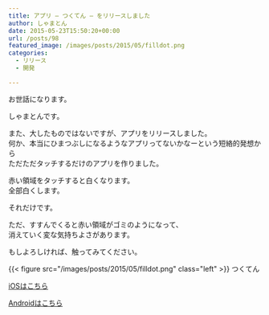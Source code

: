 ```yaml
---
title: アプリ – つくてん – をリリースしました
author: しゃまとん
date: 2015-05-23T15:50:20+00:00
url: /posts/98
featured_image: /images/posts/2015/05/filldot.png
categories:
  - リリース
  - 開発

---
```

お世話になります。

しゃまとんです。

また、大したものではないですが、アプリをリリースしました。  
何か、本当にひまつぶしになるようなアプリってないかなーという短絡的発想から  
ただただタッチするだけのアプリを作りました。

<!--more-->

赤い領域をタッチすると白くなります。  
全部白くします。

それだけです。

ただ、すすんでくると赤い領域がゴミのようになって、  
消えていく変な気持ちよさがあります。

もしよろしければ、触ってみてください。

{{< figure src="/images/posts/2015/05/filldot.png" class="left" >}}
つくてん

[iOSはこちら](https://itunes.apple.com/jp/app/tsukuten-filldot/id990607269?mt=8)

[Androidはこちら](https://play.google.com/store/apps/details?id=com.shamaton.FillDot)